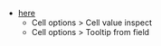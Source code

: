 * [here](https://play.grafana.org/d/OhR1ID6Mk/table?orgId=1&from=now-6h&to=now&timezone=utc&tab=transformations&showCategory=Table&editPanel=4)
  * Cell options > Cell value inspect 
  * Cell options > Tooltip from field
